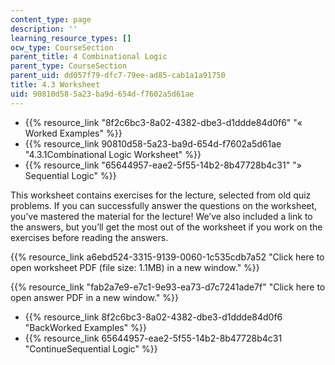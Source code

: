 ```yaml
---
content_type: page
description: ''
learning_resource_types: []
ocw_type: CourseSection
parent_title: 4 Combinational Logic
parent_type: CourseSection
parent_uid: dd057f79-dfc7-79ee-ad85-cab1a1a91750
title: 4.3 Worksheet
uid: 90810d58-5a23-ba9d-654d-f7602a5d61ae
---
```


*   {{% resource_link "8f2c6bc3-8a02-4382-dbe3-d1ddde84d0f6" "« Worked Examples" %}}
*   {{% resource_link 90810d58-5a23-ba9d-654d-f7602a5d61ae "4.3.1Combinational Logic Worksheet" %}}
*   {{% resource_link "65644957-eae2-5f55-14b2-8b47728b4c31" "» Sequential Logic" %}}

This worksheet contains exercises for the lecture, selected from old quiz problems. If you can successfully answer the questions on the worksheet, you’ve mastered the material for the lecture! We’ve also included a link to the answers, but you’ll get the most out of the worksheet if you work on the exercises before reading the answers.

{{% resource_link a6ebd524-3315-9139-0060-1c535cdb7a52 "Click here to open worksheet PDF (file size: 1.1MB) in a new window." %}}

{{% resource_link "fab2a7e9-e7c1-9e93-ea73-d7c7241ade7f" "Click here to open answer PDF in a new window." %}}

*   {{% resource_link 8f2c6bc3-8a02-4382-dbe3-d1ddde84d0f6 "BackWorked Examples" %}}
*   {{% resource_link 65644957-eae2-5f55-14b2-8b47728b4c31 "ContinueSequential Logic" %}}